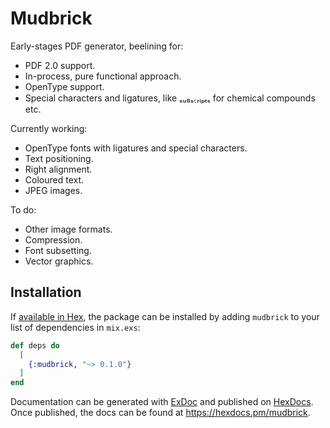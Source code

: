# Mudbrick

Early-stages PDF generator, beelining for:

- PDF 2.0 support.
- In-process, pure functional approach.
- OpenType support.
- Special characters and ligatures, like ₛᵤ₆ₛ꜀ᵣᵢₚₜₛ for chemical compounds etc.

Currently working:

- OpenType fonts with ligatures and special characters.
- Text positioning.
- Right alignment.
- Coloured text.
- JPEG images.

To do:

- Other image formats.
- Compression.
- Font subsetting.
- Vector graphics.

## Installation

If [available in Hex](https://hex.pm/docs/publish), the package can be installed
by adding `mudbrick` to your list of dependencies in `mix.exs`:

```elixir
def deps do
  [
    {:mudbrick, "~> 0.1.0"}
  ]
end
```

Documentation can be generated with [ExDoc](https://github.com/elixir-lang/ex_doc)
and published on [HexDocs](https://hexdocs.pm). Once published, the docs can
be found at <https://hexdocs.pm/mudbrick>.

